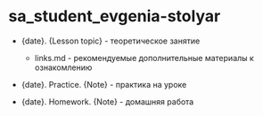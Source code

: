 # sa_student_evgenia-stolyar

* {date}. {Lesson topic} - теоретическое занятие
  * links.md - рекомендуемые дополнительные материалы к ознакомлению

* {date}. Practice. {Note} - практика на уроке

* {date}. Homework. {Note} - домашняя работа
